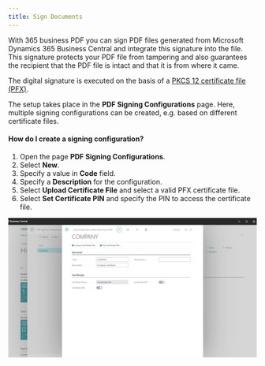 ```yaml
---
title: Sign Documents
---
```

With 365 business PDF you can sign PDF files generated from Microsoft Dynamics 365 Business Central and integrate this signature into the file. This signature protects your PDF file from tampering and also guarantees the recipient that the PDF file is intact and that it is from where it came.

The digital signature is executed on the basis of a [PKCS 12 certificate file (PFX)](https://en.wikipedia.org/wiki/PKCS_12).

The setup takes place in the **PDF Signing Configurations** page. Here, multiple signing configurations can be created, e.g. based on different certificate files.

#### How do I create a signing configuration?

1. Open the page **PDF Signing Configurations**.
2. Select **New**.
3. Specify a value in **Code** field.
4. Specify a **Description** for the configuration.
5. Select **Upload Certificate File** and select a valid PFX certificate file.
6. Select **Set Certificate PIN** and specify the PIN to access the certificate file.

![Signing Configuration](/assets/images/365-business-pdf/signing-configuration.png)  
